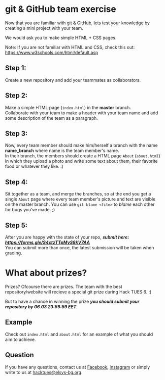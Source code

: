 # git & GitHub team exercise

Now that you are familiar with git & GitHub, lets test your knowledge by creating
a mini project with your team.

We would ask you to make simple HTML + CSS pages.

Note: If you are not familiar with HTML and CSS, check this out: https://www.w3schools.com/html/default.asp

## Step 1:

Create a new repository and add your teammates as collaborators.

## Step 2:

Make a simple HTML page (`index.html`) in the **master** branch. <br>
Collaborate with your team to make a header with your team name and add some description of the team
as a paragraph.

## Step 3:

Now, every team member should make him/herself a branch with the name **name_branch** where name is the team member's name. <br>
In their branch, the members should create a HTML page `About` (`about.html`) in which they upload a photo and write some text about them, their favorite food or whatever they like. :) <br>

## Step 4:

Sit together as a team, and merge the branches, so at the end you get a single `About` page where every team member's picture and text are visible on the master branch.
You can use `git blame <file>` to *blame* each other for bugs you've made. ;)

## Step 5:

After you are happy with the state of your repo, ***submit here: https://forms.gle/S4ctzTTpMyS8kV7AA*** <br>
You can submit more than once, the latest submission will be taken when grading.

# What about prizes?

Prizes? Ofcourse there are prizes. The team with the best repository/website will recieve a special git prize during Hack TUES 6. :)

But to have a chance in winning the prize ***you should submit your repository by 06.03 23:59:59 EET***.

## Example

Check out `index.html` and `about.html` for an example of what you should aim to achieve.

## Question

If you have any questions, contact us at [Facebook](https://www.facebook.com/HackTUES/), [Instagram](https://www.instagram.com/hacktues/) or simply write to us at hacktues@elsys-bg.org.
